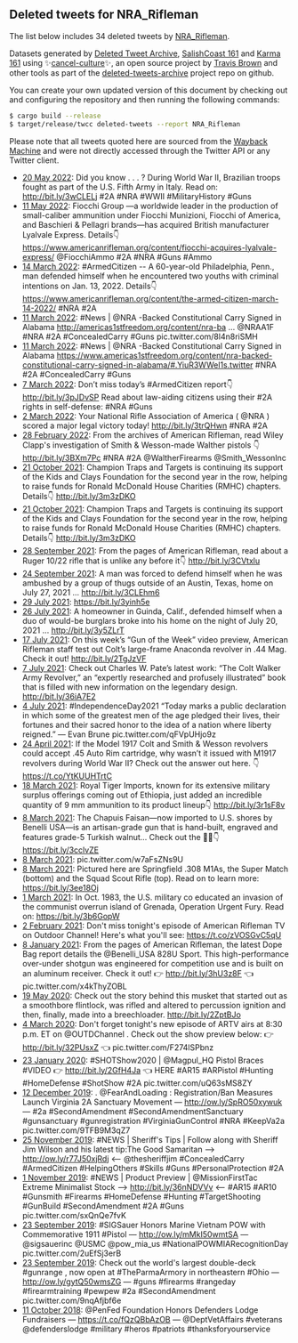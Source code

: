## Deleted tweets for NRA_Rifleman

The list below includes 34 deleted tweets by [NRA_Rifleman](https://twitter.com/NRA_Rifleman).



Datasets generated by [Deleted Tweet Archive](https://twitter.com/deletedtweet161), [SalishCoast 161](https://twitter.com/SalishCoastA) and [Karma 161](https://twitter.com/KarmaOneSixOne) using ✨[cancel-culture](https://github.com/travisbrown/cancel-culture)✨, an open source project by [Travis Brown](https://twitter.com/travisbrown) and other tools as part of the [deleted-tweets-archive](https://github.com/salcoast/deleted-tweets-archive/) project repo on github.

You can create your own updated version of this document by checking out and configuring the
repository and then running the following commands:

```bash
$ cargo build --release
$ target/release/twcc deleted-tweets --report NRA_Rifleman
```

Please note that all tweets quoted here are sourced from the
[Wayback Machine](https://web.archive.org) and were not directly accessed through the Twitter API or
any Twitter client.

* [20 May 2022](https://web.archive.org/web/20220520183305/https://twitter.com/NRA_Rifleman/status/1527718845879881729): Did you know . . . ?   During World War II, Brazilian troops fought as part of the U.S. Fifth Army in Italy.   Read on:  http://bit.ly/3wCLELj    #2A   #NRA   #WWII   #MilitaryHistory   #Guns
* [11 May 2022](https://web.archive.org/web/20220511214502/https://twitter.com/NRA_Rifleman/status/1524505795177627650): Fiocchi Group —a worldwide leader in the production of small-caliber ammunition under Fiocchi Munizioni, Fiocchi of America, and Baschieri & Pellagri brands—has acquired British manufacturer Lyalvale Express.  Details👇  https://www.americanrifleman.org/content/fiocchi-acquires-lyalvale-express/    @FiocchiAmmo    #2A   #NRA   #Guns   #Ammo
* [14 March 2022](https://web.archive.org/web/20220314142816/https://twitter.com/NRA_Rifleman/status/1503377375303766019): #ArmedCitizen  -- A 60-year-old Philadelphia, Penn., man defended himself when he encountered two youths with criminal intentions on Jan. 13, 2022.  Details👇  https://www.americanrifleman.org/content/the-armed-citizen-march-14-2022/      #NRA   #2A
* [11 March 2022](https://web.archive.org/web/20220311181929/https://twitter.com/NRA_Rifleman/status/1502348416621461504): #News  |  @NRA -Backed Constitutional Carry Signed in Alabama   http://americas1stfreedom.org/content/nra-ba …   @NRAA1F    #NRA   #2A   #ConcealedCarry   #Guns  pic.twitter.com/8l4n8riSMH
* [11 March 2022](https://web.archive.org/web/20220311181720/https://twitter.com/NRA_Rifleman/status/1502347919005036551): #News  |  @NRA -Backed Constitutional Carry Signed in Alabama   https://www.americas1stfreedom.org/content/nra-backed-constitutional-carry-signed-in-alabama/#.YiuR3WWel1s.twitter    #NRA   #2A   #ConcealedCarry   #Guns
* [ 7 March 2022](https://web.archive.org/web/20220307183615/https://twitter.com/NRA_Rifleman/status/1500903124642545666): Don’t miss today’s  #ArmedCitizen  report👇   http://bit.ly/3pJDvSP   Read about law-aiding citizens using their  #2A  rights in self-defense:   #NRA   #Guns
* [ 2 March 2022](https://web.archive.org/web/20220302223347/https://twitter.com/NRA_Rifleman/status/1499150920097185792): Your National Rifle Association of America ( @NRA ) scored a major legal victory today!   http://bit.ly/3trQHwn     #NRA   #2A
* [28 February 2022](https://web.archive.org/web/20220228155134/https://twitter.com/NRA_Rifleman/status/1498324937374842881): From the archives of American Rifleman, read Wiley Clapp's investigation of Smith & Wesson-made Walther pistols 👇   http://bit.ly/3BXm7Pc    #NRA   #2A     @WaltherFirearms   @Smith_WessonInc
* [21 October 2021](https://web.archive.org/web/20211021160445/https://twitter.com/NRA_Rifleman/status/1451217884290617349): Champion Traps and Targets is continuing its support of the Kids and Clays Foundation for the second year in the row, helping to raise funds for Ronald McDonald House Charities (RMHC) chapters.   Details👇 http://bit.ly/3m3zDKO
* [21 October 2021](https://web.archive.org/web/20211021160431/https://twitter.com/NRA_Rifleman/status/1451217781286969353): Champion Traps and Targets is continuing its support of the Kids and Clays Foundation for the second year in the row, helping to raise funds for Ronald McDonald House Charities (RMHC) chapters.   Details👇 http://bit.ly/3m3zDKO
* [28 September 2021](https://web.archive.org/web/20210928214158/https://twitter.com/NRA_Rifleman/status/1442967814478831627): From the pages of American Rifleman, read about a Ruger 10/22 rifle that is unlike any before it👇 http://bit.ly/3CVtxlu
* [24 September 2021](https://web.archive.org/web/20210924213112/https://twitter.com/NRA_Rifleman/status/1441515561519812610): A man was forced to defend himself when he was ambushed by a group of thugs outside of an Austin, Texas, home on July 27, 2021 … http://bit.ly/3CLEhm6
* [29 July 2021](https://web.archive.org/web/20210729201155/https://twitter.com/NRA_Rifleman/status/1420839498771009544): https://bit.ly/3yinh5e
* [26 July 2021](https://web.archive.org/web/20210726130746/https://twitter.com/NRA_Rifleman/status/1419645351976439823): A homeowner in Guinda, Calif., defended himself when a duo of would-be burglars broke into his home on the night of July 20, 2021 ... http://bit.ly/3y5ZLrT
* [17 July 2021](https://web.archive.org/web/20210717193710/https://twitter.com/NRA_Rifleman/status/1416482091374612486): On this week’s “Gun of the Week” video preview, American Rifleman staff test out Colt’s large-frame Anaconda revolver in .44 Mag.   Check it out! http://bit.ly/2TgJzVF
* [ 7 July 2021](https://web.archive.org/web/20210707185029/https://twitter.com/NRA_Rifleman/status/1412846456243896326): Check out Charles W. Pate’s latest work: “The Colt Walker Army Revolver,” an “expertly researched and profusely illustrated” book that is filled with new information on the legendary design. http://bit.ly/36iA7E2
* [ 4 July 2021](https://web.archive.org/web/20210704154242/https://twitter.com/NRA_Rifleman/status/1411712001156452352): #IndependenceDay2021    “Today marks a public declaration in which some of the greatest men of the age pledged their lives, their fortunes and their sacred honor to the idea of a nation where liberty reigned.” — Evan Brune pic.twitter.com/qFVpUHjo9z
* [24 April 2021](https://web.archive.org/web/20210424193731/https://twitter.com/NRA_Rifleman/status/1386041634220036100): If the Model 1917 Colt and Smith &amp; Wesson revolvers could accept .45 Auto Rim cartridge, why wasn’t it issued with M1917 revolvers during World War II?   Check out the answer out here. 👇 https://t.co/YtKUUHTrtC
* [18 March 2021](https://web.archive.org/web/20210318181636/https://twitter.com/NRA_Rifleman/status/1372612875265712128): Royal Tiger Imports, known for its extensive military surplus offerings coming out of Ethiopia, just added an incredible quantity of 9 mm ammunition to its product lineup👇 http://bit.ly/3r1sF8v
* [ 8 March 2021](https://web.archive.org/web/20210308192333/https://twitter.com/NRA_Rifleman/status/1369005818004312070): The Chapuis Faisan—now imported to U.S. shores by Benelli USA—is an artisan-grade gun that is hand-built, engraved and features grade-5 Turkish walnut...  Check out the 🎥🎥👇 https://bit.ly/3cclvZE
* [ 8 March 2021](https://web.archive.org/web/20210308184718/https://twitter.com/NRA_Rifleman/status/1368996694180921345): pic.twitter.com/w7aFsZNs9U
* [ 8 March 2021](https://web.archive.org/web/20210308135750/https://twitter.com/NRA_Rifleman/status/1368923791347290113): Pictured here are Springfield .308 M1As, the Super Match (bottom) and the Squad Scout Rifle (top).   Read on to learn more: https://bit.ly/3ee18Oj
* [ 1 March 2021](https://web.archive.org/web/20210301193652/https://twitter.com/NRA_Rifleman/status/1366472454055616512): In Oct. 1983, the U.S. military co educated an invasion of the communist overrun island of Grenada, Operation Urgent Fury.  Read on: https://bit.ly/3b6GopW
* [ 2 February 2021](https://web.archive.org/web/20210202201421/https://twitter.com/NRA_Rifleman/status/1356697486522482693): Don't miss tonight's episode of American Rifleman TV on Outdoor Channel! Here's what you'll see:  https://t.co/zVOSGvC5qU
* [ 8 January 2021](https://web.archive.org/web/20210108231612/https://twitter.com/NRA_Rifleman/status/1347683488040972288): From the pages of American Rifleman, the latest Dope Bag report details the  @Benelli_USA  828U Sport. This high-performance over-under shotgun was engineered for competition use and is built on an aluminum receiver.   Check it out!  👉  http://bit.ly/3hU3z8F  👈 pic.twitter.com/x4kThyZOBL
* [19 May 2020](https://web.archive.org/web/20200519134604/https://twitter.com/NRA_Rifleman/status/1262723855124254721): Check out the story behind this musket that started out as a smoothbore flintlock, was rifled and altered to percussion ignition and then, finally, made into a breechloader. http://bit.ly/2ZptBJo
* [ 4 March 2020](https://web.archive.org/web/20200304203518/https://twitter.com/NRA_Rifleman/status/1235295906108493830): Don't forget tonight's new episode of ARTV airs at 8:30 p.m. ET on  @OUTDChannel .   Check out the show preview below:  👉  http://bit.ly/32PUsxZ  👈 pic.twitter.com/F274lSPbnz
* [23 January 2020](https://web.archive.org/web/20200123215859/https://twitter.com/NRA_Rifleman/status/1220461525829287936): #SHOTShow2020  |  @Magpul_HQ  Pistol Braces   #VIDEO  👉  http://bit.ly/2GfH4Ja  👈 HERE   #AR15   #ARPistol   #Hunting   #HomeDefense   #ShotShow   #2A  pic.twitter.com/uQ63sMS8ZY
* [12 December 2019](https://web.archive.org/web/20191212163935/https://twitter.com/NRA_Rifleman/status/1205156310150459392): . @FearAndLoading : Registration/Ban Measures Launch Virginia 2A Sanctuary Movement —   http://ow.ly/SpRO50xywuk  —  #2a   #SecondAmendment   #SecondAmendmentSanctuary   #gunsanctuary   #gunregistration   #VirginiaGunControl   #NRA   #KeepVa2a  pic.twitter.com/9TFB9M3qZ7
* [25 November 2019](https://web.archive.org/web/20191125150846/https://twitter.com/NRA_Rifleman/status/1198976615247745024): #NEWS  | Sheriff's Tips | Follow along with Sheriff Jim Wilson and his latest tip:The Good Samaritan  —> http://ow.ly/r77J50xjRdj <—  @thesheriffjim  #ConcealedCarry   #ArmedCitizen   #HelpingOthers   #Skills   #Guns   #PersonalProtection   #2A
* [ 1 November 2019](https://web.archive.org/web/20191101133024/https://twitter.com/NRA_Rifleman/status/1190255072652988416): #NEWS  | Product Preview |   @MissionFirstTac  Extreme Minimalist Stock  —>  http://bit.ly/36nNDVVv  <—   #AR15   #AR10   #Gunsmith   #Firearms   #HomeDefense   #Hunting   #TargetShooting   #GunBuild   #SecondAmendment   #2A   #Guns  pic.twitter.com/sxQnQe7fvK
* [23 September 2019](https://web.archive.org/web/20190923151042/https://twitter.com/NRA_Rifleman/status/1176145139917631490): #SIGSauer  Honors Marine Vietnam POW with Commemorative 1911  #Pistol  —  http://ow.ly/mMkI50wmtSA  —  @sigsauerinc   @USMC   @pow_mia_us   #NationalPOWMIARecognitionDay  pic.twitter.com/2uEfSj3erB
* [23 September 2019](https://web.archive.org/web/20190923145258/https://twitter.com/NRA_Rifleman/status/1176141304864169984): Check out the world's largest double-deck  #gunrange , now open at  #TheParmaArmory  in northeastern  #Ohio  —   http://ow.ly/gytQ50wmsZG  —  #guns   #firearms   #rangeday   #firearmtraining   #pewpew   #2a   #SecondAmendment  pic.twitter.com/9nqAfjbf6e
* [11 October 2018](https://web.archive.org/web/20181011202153/https://twitter.com/NRA_Rifleman/status/1050481635886620679): @PenFed Foundation Honors Defenders Lodge Fundraisers — https://t.co/fQzQBbAzOB — @DeptVetAffairs #veterans @defenderslodge #military #heros #patriots #thanksforyourservice
